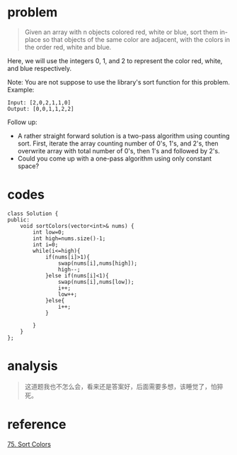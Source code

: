 # problem
>Given an array with n objects colored red, white or blue, sort them in-place so that objects of the same color are adjacent, with the colors in the order red, white and blue.

Here, we will use the integers 0, 1, and 2 to represent the color red, white, and blue respectively.

Note: You are not suppose to use the library's sort function for this problem.
Example:
```
Input: [2,0,2,1,1,0]
Output: [0,0,1,1,2,2]
```
Follow up:
- A rather straight forward solution is a two-pass algorithm using counting sort.
First, iterate the array counting number of 0's, 1's, and 2's, then overwrite array with total number of 0's, then 1's and followed by 2's.
- Could you come up with a one-pass algorithm using only constant space?

# codes
```
class Solution {
public:
    void sortColors(vector<int>& nums) {
        int low=0;
        int high=nums.size()-1;
        int i=0;
        while(i<=high){
            if(nums[i]>1){
                swap(nums[i],nums[high]);
                high--;
            }else if(nums[i]<1){
                swap(nums[i],nums[low]);
                i++;
                low++;
            }else{
                i++;    
            }
            
        }
    }
};

```

# analysis
>这道题我也不怎么会，看来还是答案好，后面需要多想，该睡觉了，怕猝死。

# reference
[75. Sort Colors][1]

[1]: https://leetcode.com/problems/sort-colors/discuss/134266/C++-beats-100